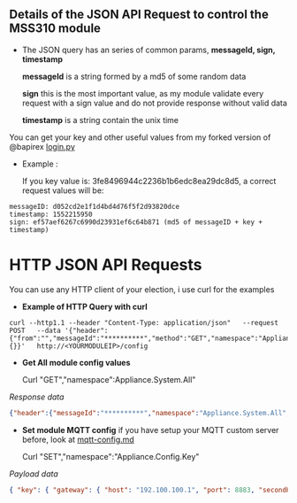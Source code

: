 ## Details of the JSON API Request to control the MSS310 module

- The JSON query has an series of common params, **messageId, sign, timestamp**

   **messageId** is a string formed by a md5 of some random data
   
   **sign** this is the most important value, as my module validate every request with a sign value and do not provide response without valid data
   
   **timestamp** is a string contain the unix time

You can get your key and other useful values from my forked version of @bapirex [login.py](https://github.com/mrgsts/meross-api/blob/master/login.py)

- Example :

   If you key value is: 3fe8496944c2236b1b6edc8ea29dc8d5, a correct request values will be:

```
messageID: d052cd2e1f1d4bd4d76f5f2d93820dce
timestamp: 1552215950
sign: ef57aef6267c6990d23931ef6c64b871 (md5 of messageID + key + timestamp)
```

# HTTP JSON API Requests

You can use any HTTP client of your election, i use curl for the examples

- **Example of HTTP Query with curl**
```
curl --http1.1 --header "Content-Type: application/json"   --request POST   --data '{"header":{"from":"","messageId":"**********","method":"GET","namespace":"Appliance.System.All","payloadVersion":1,"sign":"**********","timestamp":1551966308},"payload":{}}'   http://<YOURMODULEIP>/config
```
- **Get All module config values**

   Curl "GET","namespace":Appliance.System.All"

*Response data*
```json
{"header":{"messageId":"**********","namespace":"Appliance.System.All","method":"GETACK","payloadVersion":1,"from":"/appliance/**********/publish","timestamp":1552217703,"timestampMs":195,"sign":"*********"},"payload":{"all":{"system":{"hardware":{"type":"mss310","subType":"us","version":"2.0.0","chipType":"mt7682","uuid":"**********","macAddress":"AA:BB:CC:DD:EE:FF"},"firmware":{"version":"2.1.9","compileTime":"2018/12/18 17:16:47 GMT +08:00","wifiMac":"AA:BB:CC:DD:EE:FF","innerIp":"192.168.100.10","server":"iot.meross.com","port":2001,"userId":******},"time":{"timestamp":1552217703,"timezone":"Europe/Madrid","timeRule":[[1540688400,3600,0],[1553994000,7200,1],[1572138000,3600,0],[1585443600,7200,1],[1603587600,3600,0],[1616893200,7200,1],[1635642000,3600,0],[1648342800,7200,1],[1667091600,3600,0],[1679792400,7200,1],[1698541200,3600,0],[1711846800,7200,1],[1729990800,3600,0],[1743296400,7200,1],[1761440400,3600,0],[1774746000,7200,1],[1792890000,3600,0],[1806195600,7200,1],[1824944400,3600,0],[1837645200,7200,1]]},"online":{"status":1}},"digest":{"togglex":[{"channel":0,"onoff":0,"lmTime":1552176889}],"triggerx":[],"timerx":[]}}}}

```

- **Set module MQTT config** if you have setup your MQTT custom server before, look at [mqtt-config.md](mqtt-config.md)

   Curl "SET","namespace":"Appliance.Config.Key"

*Payload data*
```json
{ "key": { "gateway": { "host": "192.100.100.1", "port": 8883, "secondHost": "192.100.100.1", "secondPort": "8883"}, "key": "**********", "userId": "******" }}
```
